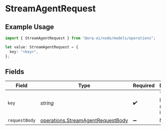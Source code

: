 # StreamAgentRequest

## Example Usage

```typescript
import { StreamAgentRequest } from "@orq-ai/node/models/operations";

let value: StreamAgentRequest = {
  key: "<key>",
};
```

## Fields

| Field                                                                                  | Type                                                                                   | Required                                                                               | Description                                                                            |
| -------------------------------------------------------------------------------------- | -------------------------------------------------------------------------------------- | -------------------------------------------------------------------------------------- | -------------------------------------------------------------------------------------- |
| `key`                                                                                  | *string*                                                                               | :heavy_check_mark:                                                                     | The key or ID of the agent to invoke                                                   |
| `requestBody`                                                                          | [operations.StreamAgentRequestBody](../../models/operations/streamagentrequestbody.md) | :heavy_minus_sign:                                                                     | N/A                                                                                    |